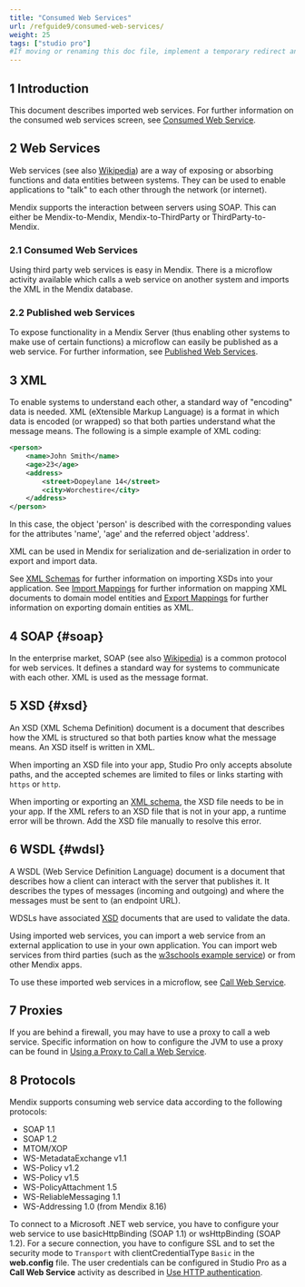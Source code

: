 ```yaml
---
title: "Consumed Web Services"
url: /refguide9/consumed-web-services/
weight: 25
tags: ["studio pro"]
#If moving or renaming this doc file, implement a temporary redirect and let the respective team know they should update the URL in the product. See Mapping to Products for more details.
---
```


## 1 Introduction

This document describes imported web services. For further information on the consumed web services screen, see [Consumed Web Service](/refguide9/consumed-web-service/).

## 2 Web Services

Web services (see also [Wikipedia](https://en.wikipedia.org/wiki/Web_service)) are a way of exposing or absorbing functions and data entities between systems. They can be used to enable applications to "talk" to each other through the network (or internet).

Mendix supports the interaction between servers using SOAP. This can either be Mendix-to-Mendix, Mendix-to-ThirdParty or ThirdParty-to-Mendix.

### 2.1 Consumed Web Services

Using third party web services is easy in Mendix. There is a microflow activity available which calls a web service on another system and imports the XML in the Mendix database.

### 2.2 Published web Services

To expose functionality in a Mendix Server (thus enabling other systems to make use of certain functions) a microflow can easily be published as a web service. For further information, see [Published Web Services](/refguide9/published-web-services/).

## 3 XML

To enable systems to understand each other, a standard way of "encoding" data is needed. XML (eXtensible Markup Language) is a format in which data is encoded (or wrapped) so that both parties understand what the message means. The following is a simple example of XML coding:

```xml
<person>
	<name>John Smith</name>
	<age>23</age>
	<address>
		<street>Dopeylane 14</street>
		<city>Worchestire</city>
	</address>
</person>
```

In this case, the object 'person' is described with the corresponding values for the attributes 'name', 'age' and the referred object 'address'.

XML can be used in Mendix for serialization and de-serialization in order to export and import data.

See [XML Schemas](/refguide9/xml-schemas/) for further information on importing XSDs into your application.
See  [Import Mappings](/refguide9/import-mappings/) for further information on mapping XML documents to domain model entities and [Export Mappings](/refguide9/export-mappings/) for further information on exporting domain entities as XML.

## 4 SOAP {#soap}

In the enterprise market, SOAP (see also [Wikipedia](https://en.wikipedia.org/wiki/SOAP_(protocol))) is a common protocol for web services. It defines a standard way for systems to communicate with each other. XML is used as the message format.

## 5 XSD {#xsd}

An XSD (XML Schema Definition) document is a document that describes how the XML is structured so that both parties know what the message means. An XSD itself is written in XML.

When importing an XSD file into your app, Studio Pro only accepts absolute paths, and the accepted schemes are limited to files or links starting with `https` or `http`.

When importing or exporting an [XML schema](/refguide9/xml-schema-support/), the XSD file needs to be in your app. If the XML refers to an XSD file that is not in your app, a runtime error will be thrown. Add the XSD file manually to resolve this error.

## 6 WSDL {#wdsl}

A WSDL (Web Service Definition Language) document is a document that describes how a client can interact with the server that publishes it. It describes the types of messages (incoming and outgoing) and where the messages must be sent to (an endpoint URL).

WDSLs have associated [XSD](#xsd) documents that are used to validate the data.

Using imported web services, you can import a web service from an external application to use in your own application. You can import web services from third parties (such as the
[w3schools example service](https://www.w3schools.com/xml/tempconvert.asmx?WSDL)) or from other Mendix apps.

To use these imported web services in a microflow, see [Call Web Service](/refguide9/call-web-service-action/).

## 7 Proxies

If you are behind a firewall, you may have to use a proxy to call a web service. Specific information on how to configure the JVM to use a proxy can be found in [Using a Proxy to Call a Web Service](/refguide9/using-a-proxy-to-call-a-webservice/).

## 8 Protocols

Mendix supports consuming web service data according to the following protocols:

* SOAP 1.1
* SOAP 1.2
* MTOM/XOP
* WS-MetadataExchange v1.1
* WS-Policy v1.2
* WS-Policy v1.5
* WS-PolicyAttachment 1.5
* WS-ReliableMessaging 1.1
* WS-Addressing 1.0 (from Mendix 8.16)

To connect to a Microsoft .NET web service, you have to configure your web service to use basicHttpBinding (SOAP 1.1) or wsHttpBinding (SOAP 1.2). For a secure connection, you have to configure SSL and to set the security mode to `Transport` with clientCredentialType `Basic` in the **web.config** file. The user credentials can be configured in Studio Pro as a **Call Web Service** activity as described in [Use HTTP authentication](/refguide9/call-web-service-action/#http-headers).
